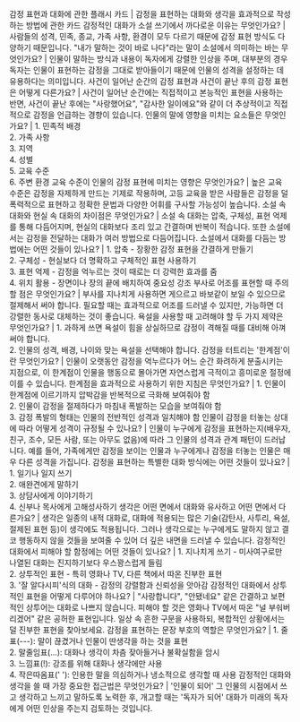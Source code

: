 감정 표현과 대화에 관한 플래시 카드	| 감정을 표현하는 대화와 생각을 효과적으로 작성하는 방법에 관한 카드
감정적인 대화가 소설 쓰기에서 까다로운 이유는 무엇인가요?	| 사람들의 성격, 민족, 종교, 가족 사항, 환경이 모두 다르기 때문에 감정 표현 방식도 다양하기 때문입니다.
"내가 말하는 것이 바로 나다"라는 말이 소설에서 의미하는 바는 무엇인가요?	| 인물이 말하는 방식과 내용이 독자에게 강렬한 인상을 주며, 대부분의 경우 독자는 인물이 표현하는 감정을 그대로 받아들이기 때문에 인물의 성격을 설정하는 데 유용하다는 의미입니다.
사건이 일어난 순간의 감정 표현과 사건이 끝난 후의 감정 표현은 어떻게 다른가요?	| 사건이 일어난 순간에는 직접적이고 본능적인 표현을 사용하는 반면, 사건이 끝난 후에는 "사랑했어요", "감사한 일이에요"와 같이 더 추상적이고 직접적으로 감정을 언급하는 경향이 있습니다.
인물의 말에 영향을 미치는 요소들은 무엇인가요?	| 1. 민족적 배경<br/>2. 가족 사항<br/>3. 지역<br/>4. 성별<br/>5. 교육 수준<br/>6. 주변 환경
교육 수준이 인물의 감정 표현에 미치는 영향은 무엇인가요?	| 높은 교육 수준은 감정을 자제하게 만드는 기제로 작용하며, 고등 교육을 받은 사람들은 감정을 덜 폭력적으로 표현하고 정확한 문법과 다양한 어휘를 구사할 가능성이 높습니다.
소설 속 대화와 현실 속 대화의 차이점은 무엇인가요?	| 소설 속 대화는 압축, 구체성, 표현 억제를 통해 다듬어지며, 현실의 대화보다 조리 있고 간결하며 반복이 적습니다. 또한 소설에서는 감정을 전달하는 대화가 여러 방법으로 다듬어집니다.
소설에서 대화를 다듬는 방법에는 어떤 것들이 있나요?	| 1. 압축 - 장황한 감정 표현을 간결하게 만들기<br/>2. 구체성 - 현실보다 더 명확하고 구체적인 표현 사용하기<br/>3. 표현 억제 - 감정을 억누르는 것이 때로는 더 강력한 효과를 줌<br/>4. 위치 활용 - 장면이나 장의 끝에 배치하여 중요성 강조
부사로 어조를 표현할 때 주의할 점은 무엇인가요?	| 부사를 지나치게 사용하면 게으르고 바보같이 보일 수 있으므로 절제해서 써야 합니다. 필요할 때는 효과적으로 어조를 드러낼 수 있지만, 가능하면 더 강렬한 동사로 대체하는 것이 좋습니다.
욕설을 사용할 때 고려해야 할 두 가지 제약은 무엇인가요?	| 1. 과하게 쓰면 욕설이 힘을 상실하므로 감정이 격해질 때를 대비해 아껴 써야 합니다.<br/>2. 인물의 성격, 배경, 나이와 맞는 욕설을 선택해야 합니다.
감정을 터트리는 '한계점'이란 무엇인가요?	| 인물이 오랫동안 감정을 억누르다가 어느 순간 화려하게 분출시키는 지점으로, 이 한계점이 인물을 행동으로 몰아가면 자연스럽게 극적이고 흥미로운 절정에 이를 수 있습니다.
한계점을 효과적으로 사용하기 위한 지침은 무엇인가요?	| 1. 인물이 한계점에 이르기까지 압박감을 반복적으로 극화해 보여줘야 함<br/>2. 인물이 감정을 절제하다가 마침내 폭발하는 모습을 보여줘야 함<br/>3. 감정 폭발의 형태는 인물의 전반적인 성격과 일치해야 함
인물이 감정을 터놓는 상대에 따라 어떻게 성격이 규정될 수 있나요?	| 인물이 누구에게 감정을 표현하는지(배우자, 친구, 조수, 모든 사람, 또는 아무도 없음)에 따라 그 인물의 성격과 관계 패턴이 드러납니다. 예를 들어, 가족에게만 감정을 보이는 인물과 누구에게나 감정을 터놓는 인물은 매우 다른 성격을 가집니다.
감정을 표현하는 특별한 대화 방식에는 어떤 것들이 있나요?	| 1. 일기나 일지 쓰기<br/>2. 애완견에게 말하기<br/>3. 상담사에게 이야기하기<br/>4. 신부나 목사에게 고해성사하기
생각은 어떤 면에서 대화와 유사하고 어떤 면에서 다른가요?	| 생각은 일종의 내적 대화로, 대화에 적용되는 많은 기술(감탄사, 사투리, 욕설, 절제된 표현 등)이 생각에도 적용됩니다. 그러나 생각으로는 누구에게도 말하지 않고 결코 행동하지 않을 것들을 보여줄 수 있어 더 깊은 내면을 드러낼 수 있습니다.
감정적인 대화에서 피해야 할 함정에는 어떤 것들이 있나요?	| 1. 지나치게 쓰기 - 미사여구로만 나열된 대화는 진지하기보다 우스꽝스럽게 들림<br/>2. 상투적인 표현 - 특히 영화나 TV, 다른 책에서 따온 진부한 표현<br/>3. '잘 알다시피'식의 대화 - 감정의 강렬함과 신뢰성을 앗아감
감정적인 대화에서 상투적인 표현을 어떻게 다루어야 하나요?	| "사랑합니다", "안됐네요" 같은 간결하고 보편적인 상투어는 대화로 나쁘지 않습니다. 피해야 할 것은 영화나 TV에서 따온 "널 부숴버리겠어" 같은 공허한 표현입니다. 일상 속 흔한 구문을 사용하되, 복합적인 상황에서는 덜 진부한 표현을 찾아보세요.
감정을 표현하는 문장 부호의 역할은 무엇인가요?	| 1. 줄표(---): 말이 끊겼거나 인물이 딴생각을 하는 것을 표현<br/>2. 말줄임표(...): 대화나 생각이 차츰 잦아들거나 불확실함을 암시<br/>3. 느낌표(!): 강조를 위해 대화나 생각에만 사용<br/>4. 작은따옴표(' '): 인용한 말을 의심하거나 냉소적으로 생각할 때 사용
감정적인 대화와 생각을 쓸 때 가장 중요한 접근법은 무엇인가요?	| '인물이 되어' 그 인물의 시점에서 쓰고 생각하고 느끼고 말하도록 노력한 후, 개고할 때는 '독자가 되어' 대화가 미래의 독자에게 어떤 인상을 주는지 검토하는 것입니다.